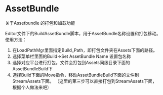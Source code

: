 # AssetBundle
关于Assetbundle 的打包和加载功能

Editor文件下的BuildAssetBundle脚本，用于AssetBundle名称设置和打包移动。
使用方法：
1.	在LoadPathMgr里面指定Build_Path，即打包文件夹在Assets下面的路径。
2.	选择菜单栏里面的Build->Set AssetBundle Name 设置包名称
3.	选择对应平台进行打包，文件会打包到Assets同级目录下面的AssetBundleBuild下
4.	选择Build下面的Move指令，移动AssetBundleBuild下面的文件到StreamAssets下面。
（这里的第三步可以直接打包到StreamAssets下面，根据个人做法来吧）
